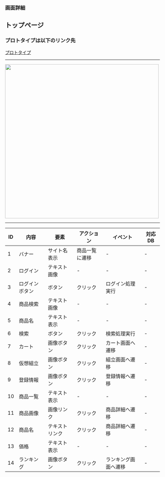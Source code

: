 ### 画面詳細
## トップページ
### プロトタイプは以下のリンク先
[プロトタイプ](https://www.figma.com/file/0vRBRSAXa1cN6c6JlbLsOO/Untitled?node-id=0%3A1)
*****

<img src="../img/myp.png" width="500">

*****

|ID|内容|要素|アクション|イベント|対応DB|
|--|---|-----|----------|-------|------|
|1|バナー|サイト名表示|商品一覧に遷移|-|-|
|2|ログイン|テキスト画像|-|-|-|
|3|ログインボタン|ボタン|クリック|ログイン処理実行|-|
|4|商品検索|テキスト画像|-|-|-|
|5|商品名|テキスト表示|-|-|-|
|6|検索|ボタン|クリック|検索処理実行|-|
|7|カート|画像ボタン|クリック|カート画面へ遷移|-|
|8|仮想組立|画像ボタン|クリック|組立画面へ遷移|-|
|9|登録情報|画像ボタン|クリック|登録情報へ遷移|-|
|10|商品一覧|テキスト表示|-|-|-|
|11|商品画像|画像リンク|クリック|商品詳細へ遷移|-|
|12|商品名|テキストリンク|クリック|商品詳細へ遷移|-|
|13|価格|テキスト表示|-|-|-|
|14|ランキング|画像ボタン|クリック|ランキング画面へ遷移|-|
